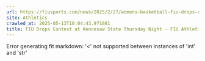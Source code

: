 ```yaml
---
url: https://fiusports.com/news/2025/2/27/womens-basketball-fiu-drops-contest-at-kennesaw-state-thursday-night.aspx
site: Athletics
crawled_at: 2025-05-13T10:04:43.971081
title: FIU Drops Contest at Kennesaw State Thursday Night - FIU Athletics
---
```


Error generating fit markdown: '<' not supported between instances of 'int' and 'str'